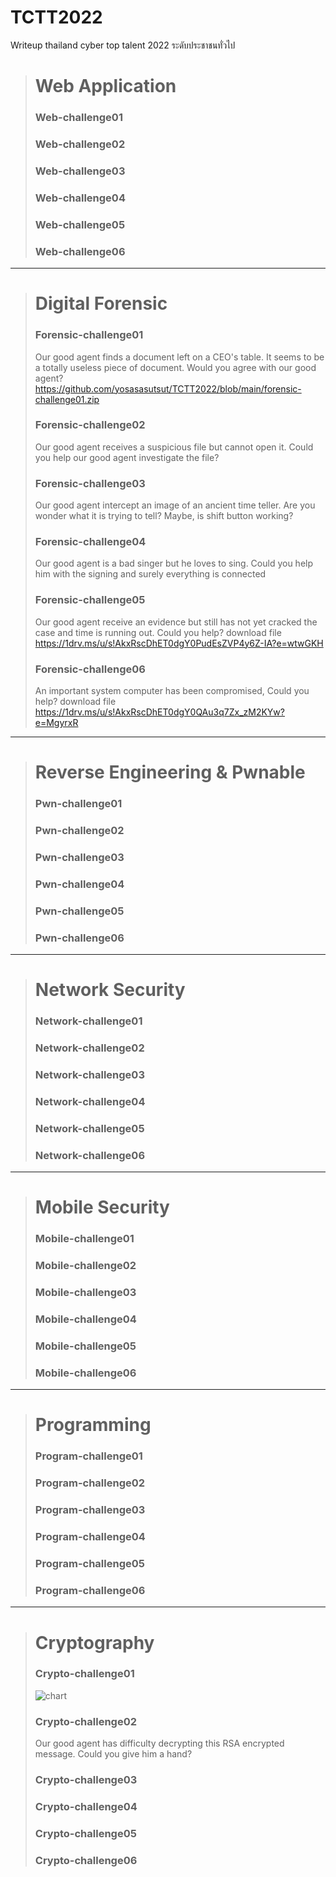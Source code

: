 # TCTT2022
Writeup thailand cyber top talent 2022 ระดับประชาชนทั่วไป

> # Web Application
> ### Web-challenge01
> ### Web-challenge02
> ### Web-challenge03
> ### Web-challenge04
> ### Web-challenge05
> ### Web-challenge06

---

> # Digital Forensic
> ### Forensic-challenge01
> Our good agent finds a document left on a CEO's table. It seems to be a totally useless piece of document. Would you agree with our good agent?
> https://github.com/yosasasutsut/TCTT2022/blob/main/forensic-challenge01.zip
> ### Forensic-challenge02
> Our good agent receives a suspicious file but cannot open it. Could you help our good agent investigate the file?
> ### Forensic-challenge03
> Our good agent intercept an image of an ancient time teller. Are you wonder what it is trying to tell? Maybe, is shift button working?
> ### Forensic-challenge04
> Our good agent is a bad singer but he loves to sing. Could you help him with the signing and surely everything is connected
> ### Forensic-challenge05
> Our good agent receive an evidence but still has not yet cracked the case and time is running out. Could you help?
> download file
> https://1drv.ms/u/s!AkxRscDhET0dgY0PudEsZVP4y6Z-IA?e=wtwGKH
> ### Forensic-challenge06
> An important system computer has been compromised, Could you help?
> download file
> https://1drv.ms/u/s!AkxRscDhET0dgY0QAu3q7Zx_zM2KYw?e=MgyrxR

---

> # Reverse Engineering & Pwnable
> ### Pwn-challenge01
> ### Pwn-challenge02
> ### Pwn-challenge03
> ### Pwn-challenge04
> ### Pwn-challenge05
> ### Pwn-challenge06

---

> # Network Security
> ### Network-challenge01
> ### Network-challenge02
> ### Network-challenge03
> ### Network-challenge04
> ### Network-challenge05
> ### Network-challenge06

---

> # Mobile Security
> ### Mobile-challenge01
> ### Mobile-challenge02
> ### Mobile-challenge03
> ### Mobile-challenge04
> ### Mobile-challenge05
> ### Mobile-challenge06

---

> # Programming
> ### Program-challenge01
> ### Program-challenge02
> ### Program-challenge03
> ### Program-challenge04
> ### Program-challenge05
> ### Program-challenge06

---

> # Cryptography
> ### Crypto-challenge01
> ![chart](https://user-images.githubusercontent.com/17229719/193413041-a4ed633a-4749-4576-855d-69f77e1fe820.png)
> ### Crypto-challenge02
> Our good agent has difficulty decrypting this RSA encrypted message. Could you give him a hand?
> ### Crypto-challenge03
> ### Crypto-challenge04
> ### Crypto-challenge05
> ### Crypto-challenge06







